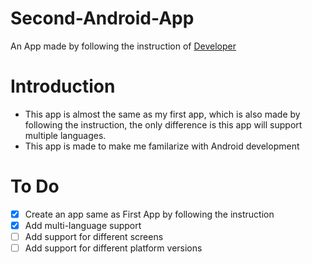 # Second-Android-App
An App made by following the instruction of [Developer](https://developer.android.com/training/basics/firstapp/index.html)

# Introduction
- This app is almost the same as my first app, which is also made by following the instruction, the only difference is this app will support multiple languages.
- This app is made to make me familarize with Android development

# To Do
- [x] Create an app same as First App by following the instruction
- [x] Add multi-language support
- [ ] Add support for different screens
- [ ] Add support for different platform versions
